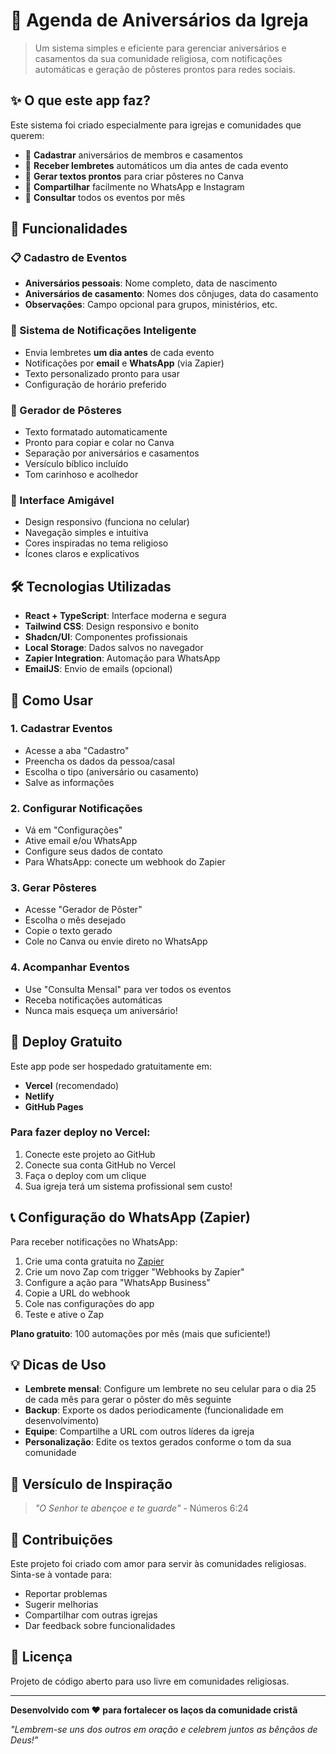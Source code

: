 
# 🎉 Agenda de Aniversários da Igreja

> Um sistema simples e eficiente para gerenciar aniversários e casamentos da sua comunidade religiosa, com notificações automáticas e geração de pôsteres prontos para redes sociais.

## ✨ O que este app faz?

Este sistema foi criado especialmente para igrejas e comunidades que querem:

- 📝 **Cadastrar** aniversários de membros e casamentos
- 🔔 **Receber lembretes** automáticos um dia antes de cada evento
- 🎨 **Gerar textos prontos** para criar pôsteres no Canva
- 📱 **Compartilhar** facilmente no WhatsApp e Instagram
- 📅 **Consultar** todos os eventos por mês

## 🚀 Funcionalidades

### 📋 Cadastro de Eventos
- **Aniversários pessoais**: Nome completo, data de nascimento
- **Aniversários de casamento**: Nomes dos cônjuges, data do casamento
- **Observações**: Campo opcional para grupos, ministérios, etc.

### 🔔 Sistema de Notificações Inteligente
- Envia lembretes **um dia antes** de cada evento
- Notificações por **email** e **WhatsApp** (via Zapier)
- Texto personalizado pronto para usar
- Configuração de horário preferido

### 🎨 Gerador de Pôsteres
- Texto formatado automaticamente
- Pronto para copiar e colar no Canva
- Separação por aniversários e casamentos
- Versículo bíblico incluído
- Tom carinhoso e acolhedor

### 📱 Interface Amigável
- Design responsivo (funciona no celular)
- Navegação simples e intuitiva
- Cores inspiradas no tema religioso
- Ícones claros e explicativos

## 🛠️ Tecnologias Utilizadas

- **React + TypeScript**: Interface moderna e segura
- **Tailwind CSS**: Design responsivo e bonito
- **Shadcn/UI**: Componentes profissionais
- **Local Storage**: Dados salvos no navegador
- **Zapier Integration**: Automação para WhatsApp
- **EmailJS**: Envio de emails (opcional)

## 🎯 Como Usar

### 1. Cadastrar Eventos
- Acesse a aba "Cadastro"
- Preencha os dados da pessoa/casal
- Escolha o tipo (aniversário ou casamento)
- Salve as informações

### 2. Configurar Notificações
- Vá em "Configurações"
- Ative email e/ou WhatsApp
- Configure seus dados de contato
- Para WhatsApp: conecte um webhook do Zapier

### 3. Gerar Pôsteres
- Acesse "Gerador de Pôster"
- Escolha o mês desejado
- Copie o texto gerado
- Cole no Canva ou envie direto no WhatsApp

### 4. Acompanhar Eventos
- Use "Consulta Mensal" para ver todos os eventos
- Receba notificações automáticas
- Nunca mais esqueça um aniversário!

## 🔧 Deploy Gratuito

Este app pode ser hospedado gratuitamente em:

- **Vercel** (recomendado)
- **Netlify** 
- **GitHub Pages**

### Para fazer deploy no Vercel:
1. Conecte este projeto ao GitHub
2. Conecte sua conta GitHub no Vercel
3. Faça o deploy com um clique
4. Sua igreja terá um sistema profissional sem custo!

## 📞 Configuração do WhatsApp (Zapier)

Para receber notificações no WhatsApp:

1. Crie uma conta gratuita no [Zapier](https://zapier.com)
2. Crie um novo Zap com trigger "Webhooks by Zapier"
3. Configure a ação para "WhatsApp Business"
4. Copie a URL do webhook
5. Cole nas configurações do app
6. Teste e ative o Zap

**Plano gratuito**: 100 automações por mês (mais que suficiente!)

## 💡 Dicas de Uso

- **Lembrete mensal**: Configure um lembrete no seu celular para o dia 25 de cada mês para gerar o pôster do mês seguinte
- **Backup**: Exporte os dados periodicamente (funcionalidade em desenvolvimento)
- **Equipe**: Compartilhe a URL com outros líderes da igreja
- **Personalização**: Edite os textos gerados conforme o tom da sua comunidade

## 🙏 Versículo de Inspiração

> *"O Senhor te abençoe e te guarde"* - Números 6:24

## 🤝 Contribuições

Este projeto foi criado com amor para servir às comunidades religiosas. Sinta-se à vontade para:

- Reportar problemas
- Sugerir melhorias
- Compartilhar com outras igrejas
- Dar feedback sobre funcionalidades

## 📄 Licença

Projeto de código aberto para uso livre em comunidades religiosas.

---

**Desenvolvido com ❤️ para fortalecer os laços da comunidade cristã**

*"Lembrem-se uns dos outros em oração e celebrem juntos as bênçãos de Deus!"*

